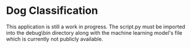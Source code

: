 # Dog Classification

This application is still a work in progress. The script.py must be imported into the debug\bin directory along with the machine learning model's file which is currently not publicly available. 
